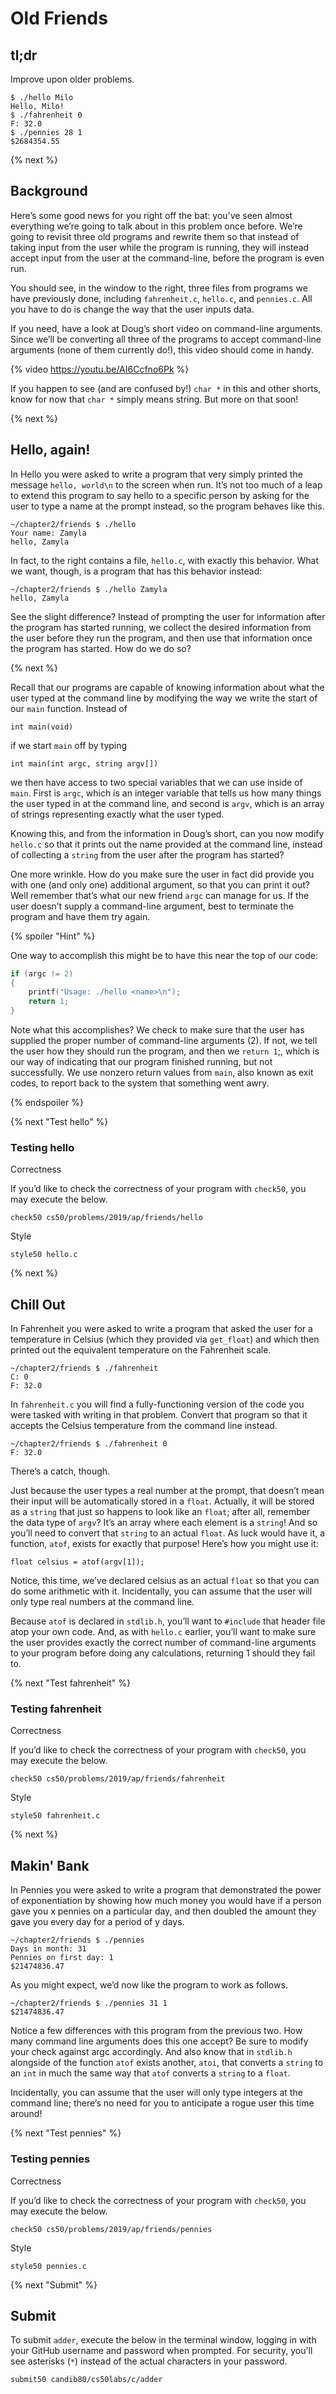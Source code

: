 # Old Friends

## tl;dr

Improve upon older problems.

```
$ ./hello Milo
Hello, Milo!
$ ./fahrenheit 0
F: 32.0
$ ./pennies 28 1
$2684354.55
```

{% next %}

## Background

Here’s some good news for you right off the bat: you’ve seen almost everything we’re going to talk about in this problem once before. We’re going to revisit three old programs and rewrite them so that instead of taking input from the user while the program is running, they will instead accept input from the user at the command-line, before the program is even run.

You should see, in the window to the right, three files from programs we have previously done, including ```fahrenheit.c```, ```hello.c```, and ```pennies.c```. All you have to do is change the way that the user inputs data.

If you need, have a look at Doug’s short video on command-line arguments. Since we’ll be converting all three of the programs to accept command-line arguments (none of them currently do!), this video should come in handy.

{% video https://youtu.be/AI6Ccfno6Pk %}

If you happen to see (and are confused by!) ```char *``` in this and other shorts, know for now that ```char *``` simply means string. But more on that soon!

{% next %}

## Hello, again!

In Hello you were asked to write a program that very simply printed the message ```hello, world\n``` to the screen when run. It’s not too much of a leap to extend this program to say hello to a specific person by asking for the user to type a name at the prompt instead, so the program behaves like this.

```
~/chapter2/friends $ ./hello
Your name: Zamyla
hello, Zamyla
```

In fact, to the right contains a file, ```hello.c```, with exactly this behavior. What we want, though, is a program that has this behavior instead:

```
~/chapter2/friends $ ./hello Zamyla
hello, Zamyla
```

See the slight difference? Instead of prompting the user for information after the program has started running, we collect the desired information from the user before they run the program, and then use that information once the program has started. How do we do so?

{% next %}

Recall that our programs are capable of knowing information about what the user typed at the command line by modifying the way we write the start of our ```main``` function. Instead of

```
int main(void)
```

if we start ```main``` off by typing

```
int main(int argc, string argv[])
```

we then have access to two special variables that we can use inside of ```main```. First is ```argc```, which is an integer variable that tells us how many things the user typed in at the command line, and second is ```argv```, which is an array of strings representing exactly what the user typed.

Knowing this, and from the information in Doug’s short, can you now modify ```hello.c``` so that it prints out the name provided at the command line, instead of collecting a ```string``` from the user after the program has started?

One more wrinkle. How do you make sure the user in fact did provide you with one (and only one) additional argument, so that you can print it out? Well remember that’s what our new friend ```argc``` can manage for us. If the user doesn’t supply a command-line argument, best to terminate the program and have them try again.

{% spoiler "Hint" %}

One way to accomplish this might be to have this near the top of our code:

```c
if (argc != 2)
{
    printf("Usage: ./hello <name>\n");
    return 1;
}
```

Note what this accomplishes? We check to make sure that the user has supplied the proper number of command-line arguments (2). If not, we tell the user how they should run the program, and then we ```return 1```;, which is our way of indicating that our program finished running, but not successfully. We use nonzero return values from ```main```, also known as exit codes, to report back to the system that something went awry.

{% endspoiler %}

{% next "Test hello" %}

### Testing hello

Correctness

If you’d like to check the correctness of your program with ```check50```, you may execute the below.

```
check50 cs50/problems/2019/ap/friends/hello
```

Style

```
style50 hello.c
```
{% next %}

## Chill Out

In Fahrenheit you were asked to write a program that asked the user for a temperature in Celsius (which they provided via ```get_float```) and which then printed out the equivalent temperature on the Fahrenheit scale.

```
~/chapter2/friends $ ./fahrenheit
C: 0
F: 32.0
```

In ```fahrenheit.c``` you will find a fully-functioning version of the code you were tasked with writing in that problem. Convert that program so that it accepts the Celsius temperature from the command line instead.

```
~/chapter2/friends $ ./fahrenheit 0
F: 32.0
```

There’s a catch, though.

Just because the user types a real number at the prompt, that doesn’t mean their input will be automatically stored in a ```float```. Actually, it will be stored as a ```string``` that just so happens to look like an ```float```; after all, remember the data type of ```argv```? It’s an array where each element is a ```string```! And so you’ll need to convert that ```string``` to an actual ```float```. As luck would have it, a function, ```atof```, exists for exactly that purpose! Here’s how you might use it:

```
float celsius = atof(argv[1]);
```

Notice, this time, we’ve declared celsius as an actual ```float``` so that you can do some arithmetic with it. Incidentally, you can assume that the user will only type real numbers at the command line.

Because ```atof``` is declared in ```stdlib.h```, you’ll want to ```#include``` that header file atop your own code. And, as with ```hello.c``` earlier, you’ll want to make sure the user provides exactly the correct number of command-line arguments to your program before doing any calculations, returning 1 should they fail to.

{% next "Test fahrenheit" %}

### Testing fahrenheit

Correctness

If you’d like to check the correctness of your program with ```check50```, you may execute the below.

```
check50 cs50/problems/2019/ap/friends/fahrenheit
```

Style

```
style50 fahrenheit.c
```

{% next %}

## Makin' Bank

In Pennies you were asked to write a program that demonstrated the power of exponentiation by showing how much money you would have if a person gave you x pennies on a particular day, and then doubled the amount they gave you every day for a period of y days.

```
~/chapter2/friends $ ./pennies
Days in month: 31
Pennies on first day: 1
$21474836.47
```

As you might expect, we’d now like the program to work as follows.

```
~/chapter2/friends $ ./pennies 31 1
$21474836.47
```

Notice a few differences with this program from the previous two. How many command line arguments does this one accept? Be sure to modify your check against argc accordingly. And also know that in ```stdlib.h``` alongside of the function ```atof``` exists another, ```atoi```, that converts a ```string``` to an ```int``` in much the same way that ```atof``` converts a ```string``` to a ```float```.

Incidentally, you can assume that the user will only type integers at the command line; there’s no need for you to anticipate a rogue user this time around!

{% next "Test pennies" %}

### Testing pennies

Correctness

If you’d like to check the correctness of your program with ```check50```, you may execute the below.

```
check50 cs50/problems/2019/ap/friends/pennies
```

Style

```
style50 pennies.c
```

{% next "Submit" %}

## Submit

To submit `adder`, execute the below in the terminal window, logging in with your GitHub username and password when prompted. For security, you'll see asterisks (`*`) instead of the actual characters in your password.
```
submit50 candib80/cs50labs/c/adder
```
